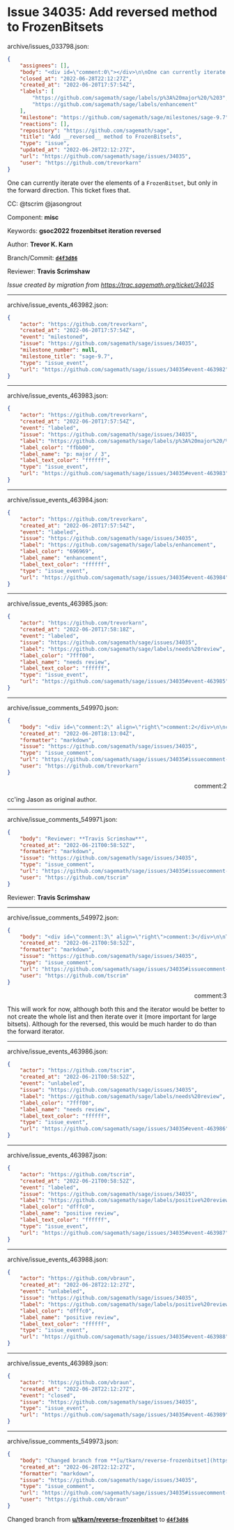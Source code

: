 # Issue 34035: Add __reversed__ method to FrozenBitsets

archive/issues_033798.json:
```json
{
    "assignees": [],
    "body": "<div id=\"comment:0\"></div>\n\nOne can currently iterate over the elements of a `FrozenBitset`, but only in the forward direction. This ticket fixes that.\n\nCC:  @tscrim @jasongrout\n\nComponent: **misc**\n\nKeywords: **gsoc2022 frozenbitset iteration reversed**\n\nAuthor: **Trevor K. Karn**\n\nBranch/Commit: **[`d4f3d86`](https://github.com/sagemath/sagetrac-mirror/commit/d4f3d8606cd76518ae704e6abd882948e26b2af0)**\n\nReviewer: **Travis Scrimshaw**\n\n_Issue created by migration from https://trac.sagemath.org/ticket/34035_\n\n",
    "closed_at": "2022-06-28T22:12:27Z",
    "created_at": "2022-06-20T17:57:54Z",
    "labels": [
        "https://github.com/sagemath/sage/labels/p%3A%20major%20/%203",
        "https://github.com/sagemath/sage/labels/enhancement"
    ],
    "milestone": "https://github.com/sagemath/sage/milestones/sage-9.7",
    "reactions": [],
    "repository": "https://github.com/sagemath/sage",
    "title": "Add __reversed__ method to FrozenBitsets",
    "type": "issue",
    "updated_at": "2022-06-28T22:12:27Z",
    "url": "https://github.com/sagemath/sage/issues/34035",
    "user": "https://github.com/trevorkarn"
}
```
<div id="comment:0"></div>

One can currently iterate over the elements of a `FrozenBitset`, but only in the forward direction. This ticket fixes that.

CC:  @tscrim @jasongrout

Component: **misc**

Keywords: **gsoc2022 frozenbitset iteration reversed**

Author: **Trevor K. Karn**

Branch/Commit: **[`d4f3d86`](https://github.com/sagemath/sagetrac-mirror/commit/d4f3d8606cd76518ae704e6abd882948e26b2af0)**

Reviewer: **Travis Scrimshaw**

_Issue created by migration from https://trac.sagemath.org/ticket/34035_





---

archive/issue_events_463982.json:
```json
{
    "actor": "https://github.com/trevorkarn",
    "created_at": "2022-06-20T17:57:54Z",
    "event": "milestoned",
    "issue": "https://github.com/sagemath/sage/issues/34035",
    "milestone_number": null,
    "milestone_title": "sage-9.7",
    "type": "issue_event",
    "url": "https://github.com/sagemath/sage/issues/34035#event-463982"
}
```



---

archive/issue_events_463983.json:
```json
{
    "actor": "https://github.com/trevorkarn",
    "created_at": "2022-06-20T17:57:54Z",
    "event": "labeled",
    "issue": "https://github.com/sagemath/sage/issues/34035",
    "label": "https://github.com/sagemath/sage/labels/p%3A%20major%20/%203",
    "label_color": "ffbb00",
    "label_name": "p: major / 3",
    "label_text_color": "ffffff",
    "type": "issue_event",
    "url": "https://github.com/sagemath/sage/issues/34035#event-463983"
}
```



---

archive/issue_events_463984.json:
```json
{
    "actor": "https://github.com/trevorkarn",
    "created_at": "2022-06-20T17:57:54Z",
    "event": "labeled",
    "issue": "https://github.com/sagemath/sage/issues/34035",
    "label": "https://github.com/sagemath/sage/labels/enhancement",
    "label_color": "696969",
    "label_name": "enhancement",
    "label_text_color": "ffffff",
    "type": "issue_event",
    "url": "https://github.com/sagemath/sage/issues/34035#event-463984"
}
```



---

archive/issue_events_463985.json:
```json
{
    "actor": "https://github.com/trevorkarn",
    "created_at": "2022-06-20T17:58:18Z",
    "event": "labeled",
    "issue": "https://github.com/sagemath/sage/issues/34035",
    "label": "https://github.com/sagemath/sage/labels/needs%20review",
    "label_color": "7fff00",
    "label_name": "needs review",
    "label_text_color": "ffffff",
    "type": "issue_event",
    "url": "https://github.com/sagemath/sage/issues/34035#event-463985"
}
```



---

archive/issue_comments_549970.json:
```json
{
    "body": "<div id=\"comment:2\" align=\"right\">comment:2</div>\n\ncc'ing Jason as original author.",
    "created_at": "2022-06-20T18:13:04Z",
    "formatter": "markdown",
    "issue": "https://github.com/sagemath/sage/issues/34035",
    "type": "issue_comment",
    "url": "https://github.com/sagemath/sage/issues/34035#issuecomment-549970",
    "user": "https://github.com/trevorkarn"
}
```

<div id="comment:2" align="right">comment:2</div>

cc'ing Jason as original author.



---

archive/issue_comments_549971.json:
```json
{
    "body": "Reviewer: **Travis Scrimshaw**",
    "created_at": "2022-06-21T00:58:52Z",
    "formatter": "markdown",
    "issue": "https://github.com/sagemath/sage/issues/34035",
    "type": "issue_comment",
    "url": "https://github.com/sagemath/sage/issues/34035#issuecomment-549971",
    "user": "https://github.com/tscrim"
}
```

Reviewer: **Travis Scrimshaw**



---

archive/issue_comments_549972.json:
```json
{
    "body": "<div id=\"comment:3\" align=\"right\">comment:3</div>\n\nThis will work for now, although both this and the iterator would be better to not create the whole list and then iterate over it (more important for large bitsets). Although for the reversed, this would be much harder to do than the forward iterator.",
    "created_at": "2022-06-21T00:58:52Z",
    "formatter": "markdown",
    "issue": "https://github.com/sagemath/sage/issues/34035",
    "type": "issue_comment",
    "url": "https://github.com/sagemath/sage/issues/34035#issuecomment-549972",
    "user": "https://github.com/tscrim"
}
```

<div id="comment:3" align="right">comment:3</div>

This will work for now, although both this and the iterator would be better to not create the whole list and then iterate over it (more important for large bitsets). Although for the reversed, this would be much harder to do than the forward iterator.



---

archive/issue_events_463986.json:
```json
{
    "actor": "https://github.com/tscrim",
    "created_at": "2022-06-21T00:58:52Z",
    "event": "unlabeled",
    "issue": "https://github.com/sagemath/sage/issues/34035",
    "label": "https://github.com/sagemath/sage/labels/needs%20review",
    "label_color": "7fff00",
    "label_name": "needs review",
    "label_text_color": "ffffff",
    "type": "issue_event",
    "url": "https://github.com/sagemath/sage/issues/34035#event-463986"
}
```



---

archive/issue_events_463987.json:
```json
{
    "actor": "https://github.com/tscrim",
    "created_at": "2022-06-21T00:58:52Z",
    "event": "labeled",
    "issue": "https://github.com/sagemath/sage/issues/34035",
    "label": "https://github.com/sagemath/sage/labels/positive%20review",
    "label_color": "dfffc0",
    "label_name": "positive review",
    "label_text_color": "ffffff",
    "type": "issue_event",
    "url": "https://github.com/sagemath/sage/issues/34035#event-463987"
}
```



---

archive/issue_events_463988.json:
```json
{
    "actor": "https://github.com/vbraun",
    "created_at": "2022-06-28T22:12:27Z",
    "event": "unlabeled",
    "issue": "https://github.com/sagemath/sage/issues/34035",
    "label": "https://github.com/sagemath/sage/labels/positive%20review",
    "label_color": "dfffc0",
    "label_name": "positive review",
    "label_text_color": "ffffff",
    "type": "issue_event",
    "url": "https://github.com/sagemath/sage/issues/34035#event-463988"
}
```



---

archive/issue_events_463989.json:
```json
{
    "actor": "https://github.com/vbraun",
    "created_at": "2022-06-28T22:12:27Z",
    "event": "closed",
    "issue": "https://github.com/sagemath/sage/issues/34035",
    "type": "issue_event",
    "url": "https://github.com/sagemath/sage/issues/34035#event-463989"
}
```



---

archive/issue_comments_549973.json:
```json
{
    "body": "Changed branch from **[u/tkarn/reverse-frozenbitset](https://github.com/sagemath/sagetrac-mirror/tree/u/tkarn/reverse-frozenbitset)** to **[`d4f3d86`](https://github.com/sagemath/sagetrac-mirror/commit/d4f3d8606cd76518ae704e6abd882948e26b2af0)**",
    "created_at": "2022-06-28T22:12:27Z",
    "formatter": "markdown",
    "issue": "https://github.com/sagemath/sage/issues/34035",
    "type": "issue_comment",
    "url": "https://github.com/sagemath/sage/issues/34035#issuecomment-549973",
    "user": "https://github.com/vbraun"
}
```

Changed branch from **[u/tkarn/reverse-frozenbitset](https://github.com/sagemath/sagetrac-mirror/tree/u/tkarn/reverse-frozenbitset)** to **[`d4f3d86`](https://github.com/sagemath/sagetrac-mirror/commit/d4f3d8606cd76518ae704e6abd882948e26b2af0)**
